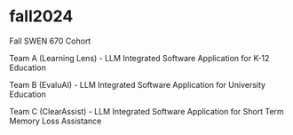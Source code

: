 # fall2024
Fall SWEN 670 Cohort

Team A (Learning Lens) - LLM Integrated Software Application for K-12 Education

Team B (EvaluAI) - LLM Integrated Software Application for University Education

Team C (ClearAssist) - LLM Integrated Software Application for Short Term Memory Loss Assistance
